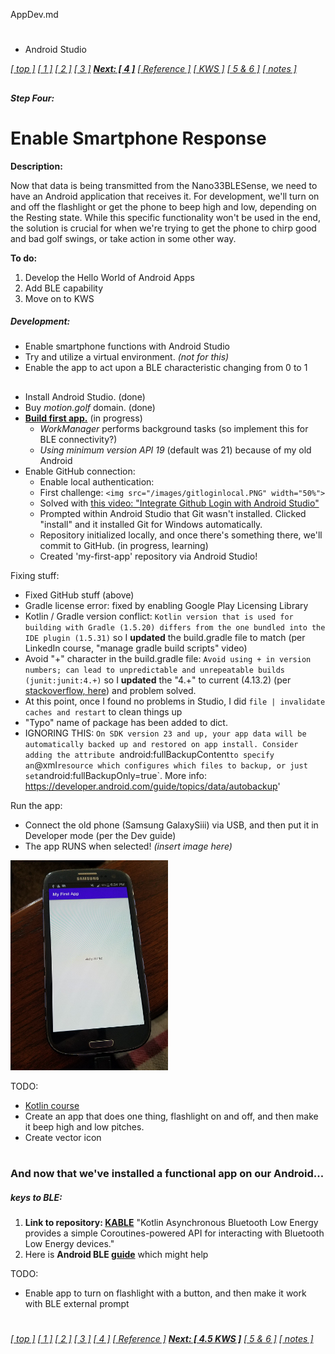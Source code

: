 AppDev.md

#
- Android Studio

[*[ top ]*](GolfSwingSensors.md/#golf-swing-sensors)
[*[ 1 ]*](implementation.md/#the-accelerometer)
[*[ 2 ]*](implementation.md/#solve-for-power)
[*[ 3 ]*](EnablingBLE.md#step-three)
**[_Next: [ 4 ]_](#step-four)**
[*[ Reference ]*](activity.md/#reference)
[*[ KWS ]*](KWS.md/#key-word-spotting)
[*[ 5 & 6 ]*](activity.md/#steps-five-and-six)
[_[ notes ]_](thoughtsandnotes.md/#other-projects)

##
##### Step Four:
# Enable Smartphone Response

**Description:**

Now that data is being transmitted from the Nano33BLESense, we need to have an Android application that receives it.
For development, we'll turn on and off the flashlight or get the phone to beep high and low, depending on the Resting state.
While this specific functionality won't be used in the end, the solution is crucial for when we're trying to get the phone to chirp good and bad golf swings, or take action in some other way.

**To do:**

1. Develop the Hello World of Android Apps
2. Add BLE capability
3. Move on to KWS

##### Development:

- Enable smartphone functions with Android Studio 
- Try and utilize a virtual environment. _(not for this)_
- Enable the app to act upon a BLE characteristic changing from 0 to 1

##

- Install Android Studio. (done)
- Buy _motion.golf_ domain. (done)
- **[Build first app.](https://developer.android.com/training/basics/firstapp)** (in progress)
  - _WorkManager_ performs background tasks (so implement this for BLE connectivity?)
  - _Using minimum version API 19_ (default was 21) because of my old Android
- Enable GitHub connection:
  - Enable local authentication:
  - First challenge: `<img src="/images/gitloginlocal.PNG" width="50%">`
  - Solved with [this video: "Integrate Github Login with Android Studio"](https://www.youtube.com/watch?v=K0smcN8Q-XM)
  - Prompted within Android Studio that Git wasn't installed. Clicked "install" and it installed Git for Windows automatically.
  - Repository initialized locally, and once there's something there, we'll commit to GitHub. (in progress, learning)
  - Created 'my-first-app' repository via Android Studio!

Fixing stuff:
- Fixed GitHub stuff (above)
- Gradle license error: fixed by enabling Google Play Licensing Library
- Kotlin / Gradle version conflict: `Kotlin version that is used for building with Gradle (1.5.20) differs from the one bundled into the IDE plugin (1.5.31)` so I **updated** the build.gradle file to match (per LinkedIn course, "manage gradle build scripts" video)
- Avoid "+" character in the build.gradle file: `Avoid using + in version numbers; can lead to unpredictable and unrepeatable builds (junit:junit:4.+)` so I **updated** the "4.+" to current (4.13.2) (per [stackoverflow, here](https://stackoverflow.com/questions/46793888/build-gradle-warning-avoid-using-in-version-numbers)) and problem solved.
- At this point, once I found no problems in Studio, I did `file | invalidate caches and restart` to clean things up
- "Typo" name of package has been added to dict.
- IGNORING THIS: `On SDK version 23 and up, your app data will be automatically backed up and restored on app install. Consider adding the attribute `android:fullBackupContent` to specify an `@xml` resource which configures which files to backup, or just set `android:fullBackupOnly=true`. More info: https://developer.android.com/guide/topics/data/autobackup'



Run the app:
- Connect the old phone (Samsung GalaxySiii) via USB, and then put it in Developer mode (per the Dev guide)
- The app RUNS when selected! _(insert image here)_ 

<img src="/images/app-hello-world.png" width="50%">


TODO:
- [Kotlin course](https://developer.android.com/courses/android-basics-kotlin/course)
- Create an app that does one thing, flashlight on and off, and then make it beep high and low pitches.
- Create vector icon

#

#

##

### And now that we've installed a functional app on our Android...

##### keys to BLE:

1. **Link to repository: [KABLE](https://github.com/JuulLabs/kable)** "Kotlin Asynchronous Bluetooth Low Energy provides a simple Coroutines-powered API for interacting with Bluetooth Low Energy devices."
2. Here is **Android BLE [guide](https://punchthrough.com/android-ble-guide/)** which might help

TODO:
- Enable app to turn on flashlight with a button, and then make it work with BLE external prompt


#

#

[*[ top ]*](GolfSwingSensors.md/#golf-swing-sensors)
[*[ 1 ]*](implementation.md/#the-accelerometer)
[*[ 2 ]*](implementation.md/#solve-for-power)
[*[ 3 ]*](EnablingBLE.md#step-three)
[_[ 4 ]_](#step-four)
[*[ Reference ]*](activity.md/#reference)
[**_Next: [ 4.5 KWS ]_**](KWS.md/#key-word-spotting)
[*[ 5 & 6 ]*](activity.md/#steps-five-and-six)
[_[ notes ]_](thoughtsandnotes.md/#other-projects)
